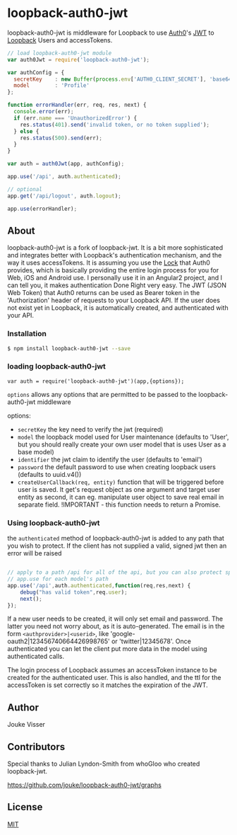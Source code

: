 # loopback-auth0-jwt

  loopback-auth0-jwt is middleware for Loopback to use [Auth0](https://auth0.com/)'s [JWT](https://www.jwt.io) to [Loopback](https://loopback.io/) Users and accessTokens.

```js
// load loopback-auth0-jwt module
var auth0Jwt = require('loopback-auth0-jwt');

var authConfig = {
  secretKey    : new Buffer(process.env['AUTH0_CLIENT_SECRET'], 'base64'),
  model        : 'Profile'
};

function errorHandler(err, req, res, next) {
  console.error(err);
  if (err.name === 'UnauthorizedError') {
    res.status(401).send('invalid token, or no token supplied');
  } else {
    res.status(500).send(err);
  }
}

var auth = auth0Jwt(app, authConfig);

app.use('/api', auth.authenticated);

// optional
app.get('/api/logout', auth.logout);

app.use(errorHandler);


```

## About

loopback-auth0-jwt is a fork of loopback-jwt. It is a bit more sophisticated and integrates better with Loopback's 
authentication mechanism, and the way it uses accessTokens.
It is assuming you use the [Lock](https://auth0.com/docs/libraries/lock) that Auth0 provides, which is basically providing 
the entire login process for you for Web, iOS and Android use. I personally use it in an Angular2 project, and I can tell you,
it makes authentication Done Right very easy.
The JWT (JSON Web Token) that Auth0 returns can be used as Bearer token in the 'Authorization' header of requests to your
Loopback API. If the user does not exist yet in Loopback, it is automatically created, and authenticated with your API.


### Installation

```sh
$ npm install loopback-auth0-jwt --save
```

### loading loopback-auth0-jwt

`var auth = require('loopback-auth0-jwt')(app,{options});`

`options` allows any options that are permitted to be passed to the loopback-auth0-jwt middleware


options:
- `secretKey` the key need to verify the jwt (required)
- `model` the loopback model used for User maintenance (defaults to 'User', but you should really create your own user model that is uses User as a base model)
- `identifier` the jwt claim to identify the user (defaults to 'email')
- `password` the default password to use when creating loopback users (defaults to uuid.v4())
- `createUserCallback(req, entity)` function that will be triggered before user is saved. It get's request object as one argument and target user entity as second, it can eg. manipulate user object to save real email in separate field. !IMPORTANT - this function needs to return a Promise.  
### Using loopback-auth0-jwt

the `authenticated` method of loopback-auth0-jwt is added to any path that you wish to protect. If the client has not supplied a valid, signed jwt then an error will be raised

```js

// apply to a path /api for all of the api, but you can also protect specific models here and repeat the
// app.use for each model's path
app.use('/api',auth.authenticated,function(req,res,next) {
    debug("has valid token",req.user);
    next();
});
```

If a new user needs to be created, it will only set email and password. The latter you need not worry about, as it is auto-generated.
 The email is in the form `<authprovider>|<userid>`, like 'google-oauth2|123456740664426998765' or 'twitter|12345678'.
 Once authenticated you can let the client put more data in the model using authenticated calls.
 
The login process of Loopback assumes an accessToken instance to be created for the authenticated user. This is also handled, and the 
ttl for the accessToken is set correctly so it matches the expiration of the JWT.



## Author

Jouke Visser

## Contributors

 Special thanks to Julian Lyndon-Smith from whoGloo who created loopback-jwt.

 https://github.com/jouke/loopback-auth0-jwt/graphs

## License

[MIT](LICENSE)

